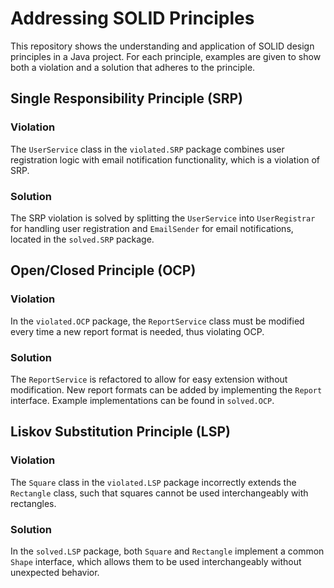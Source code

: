 # Addressing SOLID Principles

This repository shows the understanding and application of SOLID design principles in a Java project. For each principle, examples are given to show both a violation and a solution that adheres to the principle.

## Single Responsibility Principle (SRP)

### Violation

The `UserService` class in the `violated.SRP` package combines user registration logic with email notification functionality, which is a violation of SRP.

### Solution

The SRP violation is solved by splitting the `UserService` into `UserRegistrar` for handling user registration and `EmailSender` for email notifications, located in the `solved.SRP` package.

## Open/Closed Principle (OCP)

### Violation

In the `violated.OCP` package, the `ReportService` class must be modified every time a new report format is needed, thus violating OCP.

### Solution

The `ReportService` is refactored to allow for easy extension without modification. New report formats can be added by implementing the `Report` interface. Example implementations can be found in `solved.OCP`.

## Liskov Substitution Principle (LSP)

### Violation

The `Square` class in the `violated.LSP` package incorrectly extends the `Rectangle` class, such that squares cannot be used interchangeably with rectangles.

### Solution

In the `solved.LSP` package, both `Square` and `Rectangle` implement a common `Shape` interface, which allows them to be used interchangeably without unexpected behavior.



